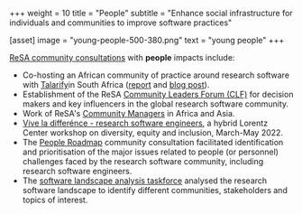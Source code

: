 +++
weight = 10
title = "People"
subtitle = "Enhance social infrastructure for individuals and communities to improve software practices"

[asset]
  image = "young-people-500-380.png"
  text = "young people"
+++

[ReSA community consultations](https://www.researchsoft.org/taskforces/) with **people** impacts include:

 * Co-hosting an African community of practice around research software with [Talarify](https://www.talarify.co.za/)in South Africa ([report](https://doi.org/10.5281/zenodo.7980634) and [blog post](https://www.talarify.co.za/2023/05/29/driving-sustainable-research-software-and-systems-insights-from-the-first-research-software-indaba-in-africa/)).
 * Establishment of the ReSA [Community Leaders Forum (CLF)](https://www.researchsoft.org/community-forum) for decision makers and key influencers in the global research software community.
 * Work of ReSA's [Community Managers](https://www.researchsoft.org/people/) in Africa and Asia. 
 * [Vive la differénce - research software engineers](https://www.researchsoft.org/events/2022-04/), a hybrid Lorentz Center workshop on diversity, equity and inclusion, March-May 2022.
 * The [People Roadmap](https://www.researchsoft.org/documents/people-roadmap.pdf) community consultation facilitated identification and prioritisation of the major issues related to people (or personnel) challenges faced by the research software community, including research software engineers.
 * The [software landscape analysis taskforce](http://doi.org/10.5281/zenodo.3699950) analysed the research software landscape to identify different communities, stakeholders and topics of interest.
